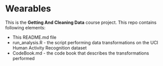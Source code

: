 # Wearables
This is the **Getting And Cleaning Data** course project.
This repo contains following elements:
- This README.md file
- run_analysis.R - the script performing data transformations on the UCI Human Activity Recognition dataset
- CodeBook.md - the code book that describes the transformations performed
